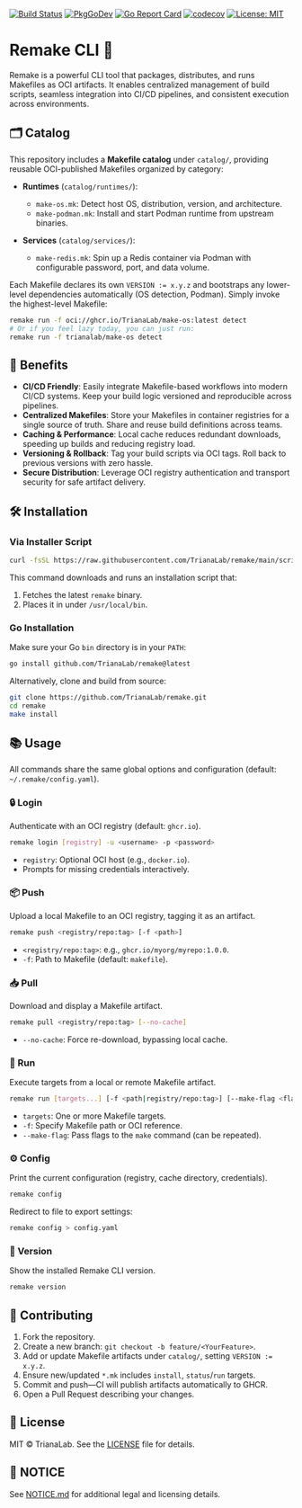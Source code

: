 [![Build Status](https://github.com/TrianaLab/remake/actions/workflows/ci.yml/badge.svg)](https://github.com/TrianaLab/remake/actions)
[![PkgGoDev](https://pkg.go.dev/badge/github.com/TrianaLab/remake)](https://pkg.go.dev/github.com/TrianaLab/remake)
[![Go Report Card](https://goreportcard.com/badge/github.com/TrianaLab/remake)](https://goreportcard.com/report/github.com/TrianaLab/remake)
[![codecov](https://codecov.io/gh/TrianaLab/remake/graph/badge.svg?token=DI2AL1DL9T)](https://codecov.io/gh/TrianaLab/remake)
[![License: MIT](https://img.shields.io/badge/License-MIT-blue.svg)](LICENSE)

# Remake CLI 🚀

Remake is a powerful CLI tool that packages, distributes, and runs Makefiles as OCI artifacts. It enables centralized management of build scripts, seamless integration into CI/CD pipelines, and consistent execution across environments.

## 🗂️ Catalog

This repository includes a **Makefile catalog** under `catalog/`, providing reusable OCI-published Makefiles organized by category:

* **Runtimes** (`catalog/runtimes/`):

  * `make-os.mk`: Detect host OS, distribution, version, and architecture.
  * `make-podman.mk`: Install and start Podman runtime from upstream binaries.
* **Services** (`catalog/services/`):

  * `make-redis.mk`: Spin up a Redis container via Podman with configurable password, port, and data volume.

Each Makefile declares its own `VERSION := x.y.z` and bootstraps any lower-level dependencies automatically (OS detection, Podman). Simply invoke the highest-level Makefile:

```bash
remake run -f oci://ghcr.io/TrianaLab/make-os:latest detect
# Or if you feel lazy today, you can just run:
remake run -f trianalab/make-os detect
```

## 🌟 Benefits

* **CI/CD Friendly**: Easily integrate Makefile-based workflows into modern CI/CD systems. Keep your build logic versioned and reproducible across pipelines.
* **Centralized Makefiles**: Store your Makefiles in container registries for a single source of truth. Share and reuse build definitions across teams.
* **Caching & Performance**: Local cache reduces redundant downloads, speeding up builds and reducing registry load.
* **Versioning & Rollback**: Tag your build scripts via OCI tags. Roll back to previous versions with zero hassle.
* **Secure Distribution**: Leverage OCI registry authentication and transport security for safe artifact delivery.

## 🛠️ Installation

### Via Installer Script

```bash
curl -fsSL https://raw.githubusercontent.com/TrianaLab/remake/main/scripts/get-remake.sh | bash
```

This command downloads and runs an installation script that:

1. Fetches the latest `remake` binary.
2. Places it in under `/usr/local/bin`.

### Go Installation

Make sure your Go `bin` directory is in your `PATH`:

```bash
go install github.com/TrianaLab/remake@latest
```

Alternatively, clone and build from source:

```bash
git clone https://github.com/TrianaLab/remake.git
cd remake
make install
```

## 📚 Usage

All commands share the same global options and configuration (default: `~/.remake/config.yaml`).

### 🔒 Login

Authenticate with an OCI registry (default: `ghcr.io`).

```bash
remake login [registry] -u <username> -p <password>
```

* `registry`: Optional OCI host (e.g., `docker.io`).
* Prompts for missing credentials interactively.

### 📦 Push

Upload a local Makefile to an OCI registry, tagging it as an artifact.

```bash
remake push <registry/repo:tag> [-f <path>]
```

* `<registry/repo:tag>`: e.g., `ghcr.io/myorg/myrepo:1.0.0`.
* `-f`: Path to Makefile (default: `makefile`).

### 📥 Pull

Download and display a Makefile artifact.

```bash
remake pull <registry/repo:tag> [--no-cache]
```

* `--no-cache`: Force re-download, bypassing local cache.

### 🏃 Run

Execute targets from a local or remote Makefile artifact.

```bash
remake run [targets...] [-f <path|registry/repo:tag>] [--make-flag <flag>] [--no-cache]
```

* `targets`: One or more Makefile targets.
* `-f`: Specify Makefile path or OCI reference.
* `--make-flag`: Pass flags to the `make` command (can be repeated).

### ⚙️ Config

Print the current configuration (registry, cache directory, credentials).

```bash
remake config
```

Redirect to file to export settings:

```bash
remake config > config.yaml
```

### 📄 Version

Show the installed Remake CLI version.

```bash
remake version
```

## 🤝 Contributing

1. Fork the repository.
2. Create a new branch: `git checkout -b feature/<YourFeature>`.
3. Add or update Makefile artifacts under `catalog/`, setting `VERSION := x.y.z`.
4. Ensure new/updated `*.mk` includes `install`, `status`/`run` targets.
5. Commit and push—CI will publish artifacts automatically to GHCR.
6. Open a Pull Request describing your changes.

## 📜 License

MIT © TrianaLab. See the [LICENSE](LICENSE) file for details.


## 📝 NOTICE

See [NOTICE.md](NOTICE.md) for additional legal and licensing details.
